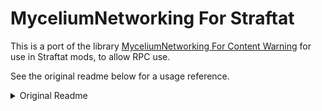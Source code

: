 # MyceliumNetworking For Straftat

This is a port of the library [MyceliumNetworking For Content Warning](https://github.com/RugbugRedfern/Mycelium-Networking-For-Content-Warning)
for use in Straftat mods, to allow RPC use.

See the original readme below for a usage reference.

<details>
<summary>Original Readme</summary>

# An easy to use networking library for sending custom RPCs through Steam.

[![GitHub Actions Workflow Status](https://img.shields.io/github/actions/workflow/status/RugbugRedfern/Mycelium-Networking-For-Content-Warning/build.yml?style=for-the-badge&logo=github)](https://github.com/RugbugRedfern/Mycelium-Networking-For-Content-Warning/actions/workflows/build.yml)
[![Thunderstore Downloads](https://img.shields.io/thunderstore/dt/RugbugRedfern/MyceliumNetworking?style=for-the-badge&logo=thunderstore&logoColor=white&color=%23328EFF)](https://thunderstore.io/c/content-warning/p/RugbugRedfern/MyceliumNetworking/)
[![Thunderstore Version](https://img.shields.io/thunderstore/v/RugbugRedfern/MyceliumNetworking?style=for-the-badge&logo=thunderstore&logoColor=white)](https://thunderstore.io/c/content-warning/p/RugbugRedfern/MyceliumNetworking/)
[![NuGet Version](https://img.shields.io/nuget/v/RugbugRedfern.MyceliumNetworking.CW?style=for-the-badge&logo=nuget)](https://www.nuget.org/packages/RugbugRedfern.MyceliumNetworking.CW)

## A note
Landfall has asked mod developers not to send lots of data through Photon, which is the networking solution mainly used by the game. This is because they have to pay for all the bandwidth that modders use. To solve this issue, this mod was created to be used as an alternative to Photon. With MyceliumNetworking, RPCs can be used in a very similar fashion to Photon without compromising on features.

## Setup
1. Add MyceliumNetworkingForCW.dll as a reference in your Visual Studio solution.
2. Add `using MyceliumNetworking;` at the top of your script.

## Using RPCs

### Defining RPCs
To define an RPC, simply add the `[CustomRPC]` attribute to a method:

```cs
[CustomRPC]
void ChatMessage(string message)
{
	Debug.Log("Received chat message: " + message);
}
```

To get the player who sent an RPC, add a RPCInfo as the final parameter in your RPC. You don't need to send the info yourself, it will be provided automatically if you include the parameter.
```cs
[CustomRPC]
void ChatMessage(string message, RPCInfo info)
{
	CSteamID sender = info.SenderSteamID;
	string username = SteamFriends.GetFriendPersonaName(sender);
	Debug.Log("Received chat message from " + username + ": " + message);
}
```

You can add as many arbitrary parameters to an RPC as you want, and they will automatically be synced when used.
```cs
[CustomRPC]
void DoSomething(string message, int num, ulong id)
{
	Debug.Log("The message is " + message);
	Debug.Log("The num is " + num);
	Debug.Log("The id is " + id);
}
```

### Calling RPCs
To call an RPC, first register the object with the network. Each mod needs a **unique** ID, which is just a random number you define unique to your mod. This is to make sure mods don't accidentally call an RPC on a separate mod. I recommend you store the modId as a constant somewhere in your program. Deregister the object when it is destroyed (for singletons or static classes, it's fine to never deregister).

```cs
const uint modId = 12345;

void Awake()
{
	MyceliumNetwork.RegisterNetworkObject(this, modId);
}

void OnDestroy()
{
	MyceliumNetwork.DeregisterNetworkObject(this, modId);
}
```

To call the RPC, use `MyceliumNetwork.RPC`. Pass in the mod ID, the name of the RPC you are calling, what kind of reliability you want the RPC to have (leave it at Reliable if you are unsure), and the parameters to pass in the RPC:

```cs
// This will call the RPC named ChatMessage on all clients, with the parameter "Hello World!" being sent.
MyceliumNetwork.RPC(modId, nameof(ChatMessage), ReliableType.Reliable, "Hello World!");
```
You can also call an RPC on a specific player using `MyceliumNetwork.RPCTarget`.
```cs
// This will call the RPC named ChatMessage on only the specified player, with the parameter "Hello World!" being sent.
MyceliumNetwork.RPCTarget(modId, nameof(ChatMessage), targetSteamId, ReliableType.Reliable, "Hello World!");
```

## Using LobbyData and PlayerData
LobbyData and PlayerData are Steam features that allow you to define synced variables associated with the lobby (perfect for config syncing) or individual players. Mycelium provides an easy way to interface with them.

### Lobby Data
To use lobby data, you first need to register the key. This should happen when your **mod starts for the first time**. This step is optional but strongly recommended. It's required if you want the LobbyDataUpdated callback to fire when that key's value is changed.
```cs
void Awake()
{
	MyceliumNetwork.RegisterLobbyDataKey("foo");
}
```

The host can set lobby data using `MyceliumNetwork.SetLobbyData` and passing in a registered key with a value.
```cs
MyceliumNetwork.SetLobbyData("foo", "bar");
```

Values are serialized as strings (Steam requires it), so any type that can be serialized as a string can be used. To serialize your own custom types you will need to convert them to a string yourself (and back from a string when you get the data).
```cs
MyceliumNetwork.SetLobbyData("money", 123);
MyceliumNetwork.SetLobbyData("scoreMultiplier", 12.52f);
MyceliumNetwork.SetLobbyData("greeting", "Hello World!");
```

The LobbyDataUpdated callback will be fired whenever lobby data is updated by the host. It provides a list of the keys of lobby data that were changed.

Any client can access lobby data using `MyceliumNetwork.GetLobbyData`. Pass in the type of the data to automatically cast it.
```cs
string data = MyceliumNetwork.GetLobbyData<string>("foo");
Debug.Log(data); // Hello World

int data = MyceliumNetwork.GetLobbyData<int>("money");
Debug.Log(data); // 123
```

### Player Data
Player data is the same as lobby data, but associated with specific players.

To use player data, you first need to register the key. This should happen when your **mod starts for the first time**. This step is optional but strongly recommended. It's required if you want the PlayerDataUpdated callback to fire when that key's value is changed.
```cs
void Awake()
{
	MyceliumNetwork.RegisterPlayerDataKey("foo");
}
```

Players can then set their own player data using `MyceliumNetwork.SetPlayerData` and passing in a registered key with a value. The same serialization as with LobbyData applies to PlayerData.
```cs
MyceliumNetwork.SetPlayerData("foo", "bar");
```

The PlayerDataUpdated callback will be fired whenever player data is updated. It provides the player whose data was changed, a list of the keys of player data that were changed.

Any client can access player data using `MyceliumNetwork.GetPlayerData`. Pass in the type of the data to automatically cast it.
```cs
string data = MyceliumNetwork.GetPlayerData<string>(MyceliumNetwork.LobbyHost, "foo");
Debug.Log(data); // bar
```

## Using Masks
RPCs are synced using the method name. If you have multiple methods with the same name on different objects, they will all be called when an RPC is fired. But sometimes you only want to run an RPC on a single instance of an object, for example calling an RPC on one player. To do this, you use masks.

Pass the ViewID of the PhotonView on your object in as the mask when registering a network object.

```cs
class PlayerTest : MonoBehaviour
{
	int viewId;

	void Awake()
	{
		viewId = GetComponent<PhotonView>().ViewID;
		MyceliumNetwork.RegisterNetworkObject(this, BasePlugin.MOD_ID, viewId);
	}

	void OnDestroy()
	{
		// you will need to store the viewId locally, because you cannot access a PhotonView in OnDestroy.
		MyceliumNetwork.DeregisterNetworkObject(this, BasePlugin.MOD_ID, viewId);
	}
}
```

Then when calling the RPC, use the Masked variant.

```cs
MyceliumNetwork.RPCMasked(modId, nameof(KillPlayer), ReliableType.Reliable, GetComponent<PhotonView>().ViewID, "You Died!");
```

A masked RPC will only be called on objects with the same mask. Using this, you can make the RPC only be called on a single PhotonView, synced across clients.

## Other Features
Mycelium contains a lot of other small but useful features to make your multiplayer development easier.

### Properties
- `MycelumNetwork.Players`: Access a list of all players in the lobby
- `MycelumNetwork.PlayerCount`: Get the count of players in the lobby
- `MycelumNetwork.MaxPlayers`: Get maximum count of players that can fit in the Steam lobby (this is not the same as the Photon lobby)
- `MycelumNetwork.LobbyHost`: Get the host of the lobby
- `MycelumNetwork.IsHost`: Returns true if the local player is the lobby host
- `MycelumNetwork.Lobby`: Get the SteamID of the lobby
- `MycelumNetwork.InLobby`: Returns true if the local player is currently in a lobby

### Events
- `MycelumNetwork.LobbyCreated`: Called when a lobby is successfully created by the local player
- `MycelumNetwork.LobbyCreationFailed`: Called when a lobby creation is failed by the local player
- `MycelumNetwork.LobbyEntered`: Called when a lobby is entered by the local player
- `MycelumNetwork.LobbyLeft`: Called when a lobby is left by the local player
- `MycelumNetwork.PlayerEntered`: Called whenever another player enters the lobby
- `MycelumNetwork.PlayerLeft`: Called whenever another player leaves the lobby
- `MycelumNetwork.PlayerDataUpdated`: Called whenever a player's data is updated (including the local player)
- `MycelumNetwork.LobbyDataUpdated`: Called when the lobby's data is updated

## Keypress Syncing Demo

To demonstrate how to define and send RPCs, there is a full demo you can access [here](https://github.com/RugbugRedfern/Mycelium-Networking-For-Content-Warning-Demo), but this is the main important script.
It simply demonstrates how to use the RPCs by sending all key presses between players to the console.
```cs
using MyceliumNetworking;
using Steamworks;
using System;
using UnityEngine;

namespace MyceliumNetworkingTest
{
	internal class SyncedGameObject : MonoBehaviour
	{
		void Start()
		{
			MyceliumNetwork.RegisterNetworkObject(this, BasePlugin.MOD_ID);
		}

		void Update()
		{
			foreach(KeyCode kcode in Enum.GetValues(typeof(KeyCode)))
			{
				if(Input.GetKeyDown(kcode))
				{
					MyceliumNetwork.RPC(BasePlugin.MOD_ID, nameof(KeyReceived), ReliableType.Reliable, kcode.ToString());
				}
			}
		}

		[CustomRPC]
		public void KeyReceived(string keyPressed, RPCInfo info)
		{
			CSteamID sender = info.SenderSteamID;
			string username = SteamFriends.GetFriendPersonaName(sender);
			Debug.Log("Received key from " + username + ": " + keyPressed);
		}
	}
}
```
![](https://i.ibb.co/DY9P9sn/image.png)

### Need Help?
Join the Content Warning Modding discord and @ me (@rugdev): https://discord.gg/yeGDSm4gFq

## Credits
[![](https://i.ibb.co/pLJ3Zrn/a-mod-by-rugbug.png)](https://www.youtube.com/RugbugRedfern)

### Contributors
- [Rugbug Redfern](https://rugbug.net/)
- Sprinkles
- [zatrit](https://github.com/zatrit)
- [Xilophor](https://github.com/Xilophor)
- [Notest](https://github.com/NotestQ)

### Playtesting
- [Dubscr](https://www.youtube.com/dubscr)

## Code License: Attribution-NonCommercial-ShareAlike 4.0 International
https://creativecommons.org/licenses/by-nc-sa/4.0/
</details>

